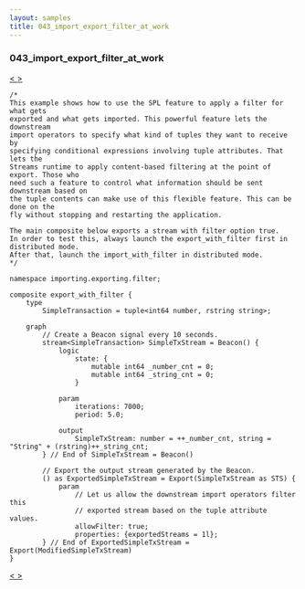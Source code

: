 ```yaml
---
layout: samples
title: 043_import_export_filter_at_work
---
```


### 043_import_export_filter_at_work

<div class="sampleNav"><a class="button" href="/streamsx.documentation/samples/spl-for-beginner/042_dynamic_import_export_api_at_work_dynamic_importing_exporting_dynamic_import_spl/"> < </a><a class="button" href="/streamsx.documentation/samples/spl-for-beginner/043_import_export_filter_at_work_importing_exporting_filter_import_with_filter_spl/"> > </a>
</div>

~~~~~~
/*
This example shows how to use the SPL feature to apply a filter for what gets
exported and what gets imported. This powerful feature lets the downstream
import operators to specify what kind of tuples they want to receive by
specifying conditional expressions involving tuple attributes. That lets the
Streams runtime to apply content-based filtering at the point of export. Those who
need such a feature to control what information should be sent downstream based on
the tuple contents can make use of this flexible feature. This can be done on the
fly without stopping and restarting the application.

The main composite below exports a stream with filter option true.
In order to test this, always launch the export_with_filter first in distributed mode.
After that, launch the import_with_filter in distributed mode.
*/

namespace importing.exporting.filter;

composite export_with_filter {
	type
		SimpleTransaction = tuple<int64 number, rstring string>;
	
	graph
		// Create a Beacon signal every 10 seconds.
		stream<SimpleTransaction> SimpleTxStream = Beacon() {
			logic
				state: {
					mutable int64 _number_cnt = 0;
					mutable int64 _string_cnt = 0;
				}
				
			param
				iterations: 7000;
				period: 5.0;
				
			output
				SimpleTxStream: number = ++_number_cnt, string = "String" + (rstring)++_string_cnt;
		} // End of SimpleTxStream = Beacon()
		
		// Export the output stream generated by the Beacon.
		() as ExportedSimpleTxStream = Export(SimpleTxStream as STS) {
			param
				// Let us allow the downstream import operators filter this 
				// exported stream based on the tuple attribute values.
				allowFilter: true;
				properties: {exportedStreams = 1l};
		} // End of ExportedSimpleTxStream = Export(ModifiedSimpleTxStream)	
}

~~~~~~

<div class="sampleNav"><a class="button" href="/streamsx.documentation/samples/spl-for-beginner/042_dynamic_import_export_api_at_work_dynamic_importing_exporting_dynamic_import_spl/"> < </a><a class="button" href="/streamsx.documentation/samples/spl-for-beginner/043_import_export_filter_at_work_importing_exporting_filter_import_with_filter_spl/"> > </a>
</div>

